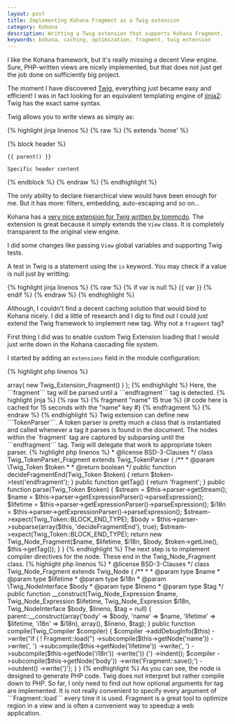 ```yaml
---
layout: post
title: Implementing Kohana Fragment as a Twig extension
category: Kohana
description: Writting a Twig extension that supports Kohana Fragment.
keywords: kohana, caching, optimization, fragment, twig extension
---
```


I like the Kohana framework, but it's really missing a decent View engine.
Sure, PHP-written views are nicely implemented, but that does not just get the
job done on sufficiently big project.

The moment I have discovered [Twig](http://twig.sensiolab.org), everything just
became easy and efficient! I was in fact looking for an equivalent templating
engine of [jinja2](http://jinja2.pocoo.org): Twig has the exact same syntax.

Twig allows you to write views as simply as:

{% highlight jinja linenos %}
{% raw %}
{% extends 'home' %}

{% block header %}

    {{ parent() }}

    Specific header content

{% endblock %}
{% endraw %}
{% endhighlight %}

The only ability to declare hierarchical view would have been enough for me. But
it has more: filters, embedding, auto-escaping and so on...

Kohana has a [very nice extension for Twig written by tommcdo](https://github.com/tommcdo/kohana-twig).
The extension is great because it simply extends the ```View``` class. It is
completely transparent to the original view engine.

I did some changes like passing ```View``` global variables and supporting Twig
tests.

A test in Twig is a statement using the ```is``` keyword. You may check if a
value is null just by writting:

{% highlight jinja linenos %}
{% raw %}
{% if var is null %}
    {{ var }}
{% endif %}
{% endraw %}
{% endhighlight %}

Although, I couldn't find a decent caching solution that would bind to Kohana
nicely. I did a little of research and I dig to find out I could just extend the
Twig framework to implement new tag. Why not a ```fragment``` tag?

First thing I did was to enable custom Twig Extension loading that I would just
write down in the Kohana cascading file system.

I started by adding an ```extensions``` field in the module configuration:

{% highlight php linenos %}
<?php

defined('SYSPATH') or die('No direct script access.');

return array(

    /**
     * Twig Extensions
     */
    'extensions' => array(
        new Twig_Extension_Fragment()
    )
);
{% endhighlight %}

Here, the ```fragment``` tag will be parsed until a ```endfragment``` tag is
detected.

{% highlight jinja %}
{% raw %}
{% fragment "name" 15 true %}

    {# code here is cached for 15 seconds with the "name" key #}

{% endfragment %}
{% endraw %}
{% endhighlight %}

Twig extension can define new ```TokenParser```. A token parser is pretty much
a class that is instantiated and called whenever a tag it parses is found in the
document.

The nodes within the `fragment` tag are captured by subparsing until the ```endfragment```
tag. Twig will delegate that work to appropriate token parser.

{% highlight php linenos %}
<?php

defined('SYSPATH') or die('No direct script access.');

/**
 * Parser for fragment/endfragment blocks.
 *
 * @package Twig
 * @author  Guillaume Poirier-Morency <guillaumepoiriermorency@gmail.com>
 * @license BSD-3-Clauses
 */
class Twig_TokenParser_Fragment extends Twig_TokenParser {

    /**
     * @param \Twig_Token $token
     *
     * @return boolean
     */
    public function decideFragmentEnd(Twig_Token $token) {

        return $token->test('endfragment');
    }

    public function getTag() {

        return 'fragment';
    }

    public function parse(Twig_Token $token) {

        $stream = $this->parser->getStream();

        $name = $this->parser->getExpressionParser()->parseExpression();
        $lifetime = $this->parser->getExpressionParser()->parseExpression();
        $i18n = $this->parser->getExpressionParser()->parseExpression();

        $stream->expect(Twig_Token::BLOCK_END_TYPE);
        $body = $this->parser->subparse(array($this, 'decideFragmentEnd'), true);
        $stream->expect(Twig_Token::BLOCK_END_TYPE);

        return new Twig_Node_Fragment($name, $lifetime, $i18n, $body, $token->getLine(), $this->getTag());
    }

}
{% endhighlight %}

The next step is to implement compiler directives for the node. These end in the Twig_Node_Fragment class.

{% highlight php linenos %}
<?php

defined('SYSPATH') or die('No direct script access.');

/**
 * Cache twig node.
 *
 * @package Twig
 * @author  Guillaume Poirier-Morency <guillaumepoiriermorency@gmail.com>
 * @license BSD-3-Clauses
 */
class Twig_Node_Fragment extends Twig_Node {

    /**
     *
     * @param type $name
     * @param type $lifetime
     * @param type $i18n
     * @param \Twig_NodeInterface $body
     * @param type $lineno
     * @param type $tag
     */
    public function __construct(Twig_Node_Expression $name, Twig_Node_Expression $lifetime, Twig_Node_Expression $i18n, Twig_NodeInterface $body, $lineno, $tag = null) {

        parent::__construct(array('body' => $body, 'name' => $name, 'lifetime' => $lifetime, 'i18n' => $i18n), array(), $lineno, $tag);
    }

    public function compile(Twig_Compiler $compiler) {

        $compiler
                ->addDebugInfo($this)
                ->write("if ( ! Fragment::load(")
                ->subcompile($this->getNode('name'))
                ->write(', ')
                ->subcompile($this->getNode('lifetime'))
                ->write(', ')
                ->subcompile($this->getNode('i18n'))
                ->write(')) {')
                ->indent();

        $compiler
                ->subcompile($this->getNode('body'))
                ->write('Fragment::save();')
                ->outdent()
                ->write('}');
    }

}
{% endhighlight %}

As you can see, the node is designed to generate PHP code. Twig does not
interpret but rather compile down to PHP.

So far, I only need to find out how optional arguments for tag are implemented.
It is not really convenient to specify every argument of ```Fragment::load```
every time it is used.

Fragment is a great tool to optimize region in a view and is often a convenient
way to speedup a web application.
